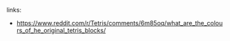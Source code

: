 
links:
- https://www.reddit.com/r/Tetris/comments/6m85oq/what_are_the_colours_of_he_original_tetris_blocks/